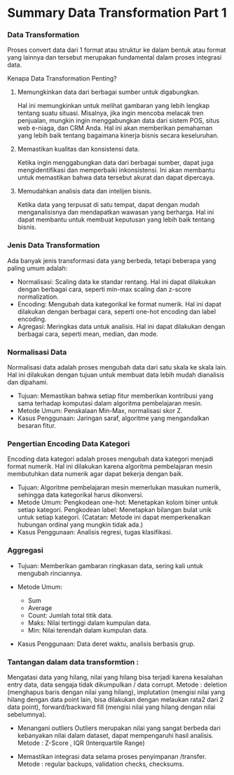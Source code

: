 # Summary Data Transformation Part 1

### Data Transformation
Proses convert data dari 1 format atau struktur ke dalam bentuk atau format yang lainnya dan tersebut merupakan fundamental dalam proses integrasi data.

Kenapa Data Transformation Penting?

1. Memungkinkan data dari berbagai sumber untuk digabungkan.

   Hal ini memungkinkan untuk melihat gambaran yang lebih lengkap tentang suatu situasi. Misalnya, jika ingin mencoba melacak tren penjualan, mungkin ingin menggabungkan data dari sistem POS, situs web e-niaga, dan CRM Anda. Hal ini akan memberikan pemahaman yang lebih baik tentang bagaimana kinerja bisnis secara keseluruhan.

2. Memastikan kualitas dan konsistensi data.

   Ketika ingin menggabungkan data dari berbagai sumber, dapat juga mengidentifikasi dan memperbaiki inkonsistensi. Ini akan membantu untuk memastikan bahwa data tersebut akurat dan dapat dipercaya.

3. Memudahkan analisis data dan intelijen bisnis.

   Ketika data yang terpusat di satu tempat, dapat dengan mudah menganalisisnya dan mendapatkan wawasan yang berharga. Hal ini dapat membantu untuk membuat keputusan yang lebih baik tentang bisnis.

### Jenis Data Transformation

Ada banyak jenis transformasi data yang berbeda, tetapi beberapa yang paling umum adalah:

- Normalisasi: Scaling data ke standar rentang. Hal ini dapat dilakukan dengan berbagai cara, seperti min-max scaling dan z-score normalization.
- Encoding: Mengubah data kategorikal ke format numerik. Hal ini dapat dilakukan dengan berbagai cara, seperti one-hot encoding dan label encoding.
- Agregasi: Meringkas data untuk analisis. Hal ini dapat dilakukan dengan berbagai cara, seperti mean, median, dan mode.

### Normalisasi Data

Normalisasi data adalah proses mengubah data dari satu skala ke skala lain. Hal ini dilakukan dengan tujuan untuk membuat data lebih mudah dianalisis dan dipahami.

- Tujuan: Memastikan bahwa setiap fitur memberikan kontribusi yang sama terhadap komputasi dalam algoritma pembelajaran mesin.
- Metode Umum: Penskalaan Min-Max, normalisasi skor Z.
- Kasus Penggunaan: Jaringan saraf, algoritme yang mengandalkan besaran fitur.

### Pengertian Encoding Data Kategori

Encoding data kategori adalah proses mengubah data kategori menjadi format numerik. Hal ini dilakukan karena algoritma pembelajaran mesin membutuhkan data numerik agar dapat bekerja dengan baik.

- Tujuan: Algoritme pembelajaran mesin memerlukan masukan numerik, sehingga data kategorikal harus dikonversi.
- Metode Umum: Pengkodean one-hot: Menetapkan kolom biner untuk setiap kategori. Pengkodean label: Menetapkan bilangan bulat unik untuk setiap kategori. (Catatan: Metode ini dapat memperkenalkan hubungan ordinal yang mungkin tidak ada.)
- Kasus Penggunaan: Analisis regresi, tugas klasifikasi.

### Aggregasi

- Tujuan: Memberikan gambaran ringkasan data, sering kali untuk mengubah rinciannya.

- Metode Umum:
  - Sum
  - Average
  - Count: Jumlah total titik data.
  - Maks: Nilai tertinggi dalam kumpulan data.
  - Min: Nilai terendah dalam kumpulan data.

- Kasus Penggunaan: Data deret waktu, analisis berbasis grup.

### Tantangan dalam data transformtion :

Mengatasi data yang hilang, nilai yang hilang bisa terjadi karena kesalahan entry data, data sengaja tidak dikumpulkan / data corrupt. Metode : deletion (menghapus baris dengan nilai yang hilang), implutation (mengisi nilai yang hilang dengan data point lain, bisa dilakukan dengan melaukan rata2 dari 2 data point), forward/backward fill (mengisi nilai yang hilang dengan nilai sebelumnya).

- Menangani outliers Outliers merupakan nilai yang sangat berbeda dari kebanyakan nilai dalam dataset, dapat mempengaruhi hasil analisis. Metode : Z-Score , IQR (Interquartile Range)

- Memastikan integrasi data selama proses penyimpanan /transfer. Metode : regular backups, validation checks, checksums.
